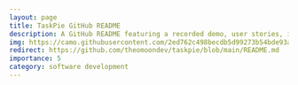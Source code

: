 ```yaml
---
layout: page
title: TaskPie GitHub README
description: A GitHub README featuring a recorded demo, user stories, installation guide, dependencies, and Trello board for a time management and task planning app for Android and iOS
img: https://camo.githubusercontent.com/2ed762c498becdb5d99273b54bde93a23fba7008c0f9faae54e59b24822ea345/68747470733a2f2f692e696d6775722e636f6d2f7471777561576e2e706e67
redirect: https://github.com/theomoondev/taskpie/blob/main/README.md
importance: 5
category: software development
---
```

